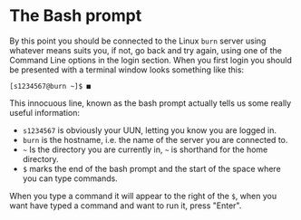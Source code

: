 # The Bash prompt

By this point you should be connected to the Linux `burn` server using whatever means suits you, if not, go back and try again, using one of the Command Line options in the login section. When you first login you should be presented with a terminal window looks something like this:

```text
[s1234567@burn ~]$ ■
```

This innocuous line, known as the bash prompt actually tells us some really useful information:

* `s1234567` is obviously your UUN, letting you know you are logged in.
* `burn` is the hostname, i.e. the name of the server you are connected to.
* `~` Is the directory you are currently in, `~` is shorthand for the home directory.
* `$` marks the end of the bash prompt and the start of the space where you can type commands.

When you type a command it will appear to the right of the `$`, when you want have typed a command and want to run it, press "Enter".

